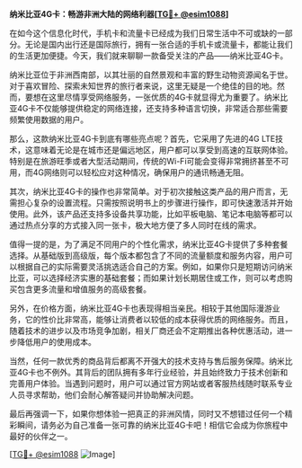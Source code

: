 **纳米比亚4G卡：畅游非洲大陆的网络利器[[TG💪+ @esim1088](https://t.me/s/esim1088)]**

在如今这个信息化时代，手机卡和流量卡已经成为我们日常生活中不可或缺的一部分。无论是国内出行还是国际旅行，拥有一张合适的手机卡或流量卡，都能让我们的生活更加便捷。今天，我们就来聊聊一款备受关注的产品——纳米比亚4G卡。

纳米比亚位于非洲西南部，以其壮丽的自然景观和丰富的野生动物资源闻名于世。对于喜欢冒险、探索未知世界的旅行者来说，这里无疑是一个绝佳的目的地。然而，要想在这里尽情享受网络服务，一张优质的4G卡就显得尤为重要了。纳米比亚4G卡不仅能够提供稳定的网络连接，还支持多种语言切换，非常适合那些需要频繁使用数据的用户。

那么，这款纳米比亚4G卡到底有哪些亮点呢？首先，它采用了先进的4G LTE技术，这意味着无论是在城市还是偏远地区，用户都可以享受到高速的互联网体验。特别是在旅游旺季或者大型活动期间，传统的Wi-Fi可能会变得非常拥挤甚至不可用，而4G网络则可以轻松应对这种情况，确保用户的通讯畅通无阻。

其次，纳米比亚4G卡的操作也非常简单。对于初次接触这类产品的用户而言，无需担心复杂的设置流程。只需按照说明书上的步骤进行操作，即可快速激活并开始使用。此外，该产品还支持多设备共享功能，比如平板电脑、笔记本电脑等都可以通过热点分享的方式接入同一张卡，极大地方便了多人同时在线的需求。

值得一提的是，为了满足不同用户的个性化需求，纳米比亚4G卡提供了多种套餐选择。从基础版到高级版，每个版本都包含了不同的流量额度和服务内容，用户可以根据自己的实际需要灵活挑选适合自己的方案。例如，如果你只是短期访问纳米比亚，可以选择经济实惠的基础套餐；而如果计划长期居住或工作，则可以考虑购买包含更多流量和增值服务的高级套餐。

另外，在价格方面，纳米比亚4G卡也表现得相当亲民。相较于其他国际漫游业务，它的性价比非常高，能够让消费者以较低的成本获得优质的网络服务。而且，随着技术的进步以及市场竞争加剧，相关厂商还会不定期推出各种优惠活动，进一步降低用户的使用成本。

当然，任何一款优秀的商品背后都离不开强大的技术支持与售后服务保障。纳米比亚4G卡也不例外。其背后的团队拥有多年行业经验，并且始终致力于技术创新和完善用户体验。当遇到问题时，用户可以通过官方网站或者客服热线随时联系专业人员寻求帮助，他们会耐心解答疑问并协助解决问题。

最后再强调一下，如果你想体验一把真正的非洲风情，同时又不想错过任何一个精彩瞬间，请务必为自己准备一张可靠的纳米比亚4G卡吧！相信它会成为你旅程中最好的伙伴之一。

[[TG💪+ @esim1088](https://t.me/s/esim1088) ![Image](https://i.postimg.cc/4NQfJmqS/Snipaste-2025-05-13-00-14-12.png)]
